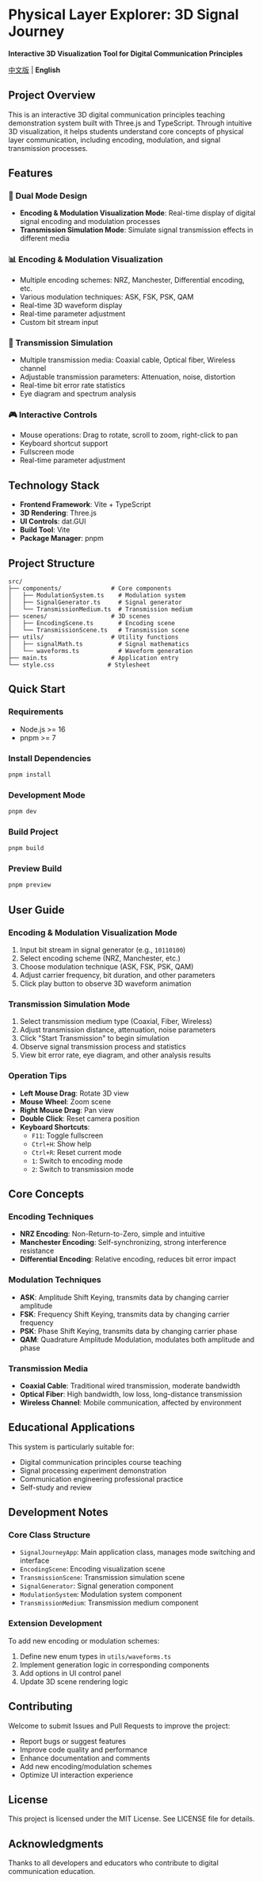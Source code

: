# Physical Layer Explorer: 3D Signal Journey

**Interactive 3D Visualization Tool for Digital Communication Principles**

[中文版](README.md) | **English**

## Project Overview

This is an interactive 3D digital communication principles teaching demonstration system built with Three.js and TypeScript. Through intuitive 3D visualization, it helps students understand core concepts of physical layer communication, including encoding, modulation, and signal transmission processes.

## Features

### 🎯 Dual Mode Design
- **Encoding & Modulation Visualization Mode**: Real-time display of digital signal encoding and modulation processes
- **Transmission Simulation Mode**: Simulate signal transmission effects in different media

### 📊 Encoding & Modulation Visualization
- Multiple encoding schemes: NRZ, Manchester, Differential encoding, etc.
- Various modulation techniques: ASK, FSK, PSK, QAM
- Real-time 3D waveform display
- Real-time parameter adjustment
- Custom bit stream input

### 📡 Transmission Simulation
- Multiple transmission media: Coaxial cable, Optical fiber, Wireless channel
- Adjustable transmission parameters: Attenuation, noise, distortion
- Real-time bit error rate statistics
- Eye diagram and spectrum analysis

### 🎮 Interactive Controls
- Mouse operations: Drag to rotate, scroll to zoom, right-click to pan
- Keyboard shortcut support
- Fullscreen mode
- Real-time parameter adjustment

## Technology Stack

- **Frontend Framework**: Vite + TypeScript
- **3D Rendering**: Three.js
- **UI Controls**: dat.GUI
- **Build Tool**: Vite
- **Package Manager**: pnpm

## Project Structure

```
src/
├── components/              # Core components
│   ├── ModulationSystem.ts    # Modulation system
│   ├── SignalGenerator.ts     # Signal generator
│   └── TransmissionMedium.ts  # Transmission medium
├── scenes/                  # 3D scenes
│   ├── EncodingScene.ts       # Encoding scene
│   └── TransmissionScene.ts   # Transmission scene
├── utils/                   # Utility functions
│   ├── signalMath.ts          # Signal mathematics
│   └── waveforms.ts           # Waveform generation
├── main.ts                  # Application entry
└── style.css               # Stylesheet
```

## Quick Start

### Requirements
- Node.js >= 16
- pnpm >= 7

### Install Dependencies
```bash
pnpm install
```

### Development Mode
```bash
pnpm dev
```

### Build Project
```bash
pnpm build
```

### Preview Build
```bash
pnpm preview
```

## User Guide

### Encoding & Modulation Visualization Mode
1. Input bit stream in signal generator (e.g., `10110100`)
2. Select encoding scheme (NRZ, Manchester, etc.)
3. Choose modulation technique (ASK, FSK, PSK, QAM)
4. Adjust carrier frequency, bit duration, and other parameters
5. Click play button to observe 3D waveform animation

### Transmission Simulation Mode
1. Select transmission medium type (Coaxial, Fiber, Wireless)
2. Adjust transmission distance, attenuation, noise parameters
3. Click "Start Transmission" to begin simulation
4. Observe signal transmission process and statistics
5. View bit error rate, eye diagram, and other analysis results

### Operation Tips
- **Left Mouse Drag**: Rotate 3D view
- **Mouse Wheel**: Zoom scene
- **Right Mouse Drag**: Pan view
- **Double Click**: Reset camera position
- **Keyboard Shortcuts**:
  - `F11`: Toggle fullscreen
  - `Ctrl+H`: Show help
  - `Ctrl+R`: Reset current mode
  - `1`: Switch to encoding mode
  - `2`: Switch to transmission mode

## Core Concepts

### Encoding Techniques
- **NRZ Encoding**: Non-Return-to-Zero, simple and intuitive
- **Manchester Encoding**: Self-synchronizing, strong interference resistance
- **Differential Encoding**: Relative encoding, reduces bit error impact

### Modulation Techniques
- **ASK**: Amplitude Shift Keying, transmits data by changing carrier amplitude
- **FSK**: Frequency Shift Keying, transmits data by changing carrier frequency
- **PSK**: Phase Shift Keying, transmits data by changing carrier phase
- **QAM**: Quadrature Amplitude Modulation, modulates both amplitude and phase

### Transmission Media
- **Coaxial Cable**: Traditional wired transmission, moderate bandwidth
- **Optical Fiber**: High bandwidth, low loss, long-distance transmission
- **Wireless Channel**: Mobile communication, affected by environment

## Educational Applications

This system is particularly suitable for:
- Digital communication principles course teaching
- Signal processing experiment demonstration
- Communication engineering professional practice
- Self-study and review

## Development Notes

### Core Class Structure
- `SignalJourneyApp`: Main application class, manages mode switching and interface
- `EncodingScene`: Encoding visualization scene
- `TransmissionScene`: Transmission simulation scene
- `SignalGenerator`: Signal generation component
- `ModulationSystem`: Modulation system component
- `TransmissionMedium`: Transmission medium component

### Extension Development
To add new encoding or modulation schemes:
1. Define new enum types in `utils/waveforms.ts`
2. Implement generation logic in corresponding components
3. Add options in UI control panel
4. Update 3D scene rendering logic

## Contributing

Welcome to submit Issues and Pull Requests to improve the project:
- Report bugs or suggest features
- Improve code quality and performance
- Enhance documentation and comments
- Add new encoding/modulation schemes
- Optimize UI interaction experience

## License

This project is licensed under the MIT License. See LICENSE file for details.

## Acknowledgments

Thanks to all developers and educators who contribute to digital communication education.
